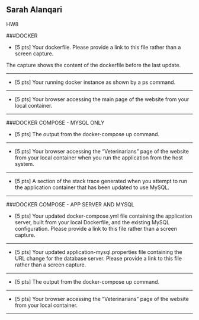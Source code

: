 ## Sarah Alanqari
HW8

###DOCKER
- [5 pts] Your dockerfile. Please provide a link to this file rather than a screen capture.
  
The capture shows the content of the dockerfile before the last update.

----------
- [5 pts] Your running docker instance as shown by a ps command.


----------
- [5 pts] Your browser accessing the main page of the website from your local container.


----------

###DOCKER COMPOSE - MYSQL ONLY
- [5 pts] The output from the docker-compose up command.


----------
- [5 pts] Your browser accessing the “Veterinarians” page of the website from your local container when you run the application from the host system.


----------
- [5 pts] A section of the stack trace generated when you attempt to run the application container that has been updated to use MySQL.


----------

###DOCKER COMPOSE - APP SERVER AND MYSQL
- [5 pts] Your updated docker-compose.yml file containing the application server, built from your local Dockerfile, and the existing MySQL configuration. Please provide a link to this file rather than a screen capture.

----------
- [5 pts]  Your updated application-mysql.properties file containing the URL change for the database server. Please provide a link to this file rather than a screen capture.

----------
- [5 pts] The output from the docker-compose up command.


----------
- [5 pts] Your browser accessing the “Veterinarians” page of the website from your local container.


----------
